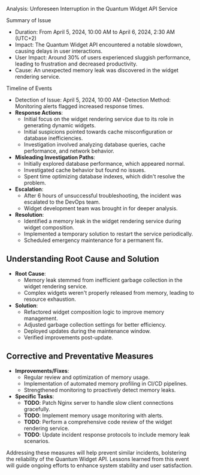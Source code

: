 Analysis: Unforeseen Interruption in the Quantum Widget API Service

 Summary of Issue
- Duration: From April 5, 2024, 10:00 AM to April 6, 2024, 2:30 AM (UTC+2)
- Impact: The Quantum Widget API encountered a notable slowdown, causing delays in user interactions.
- User Impact: Around 30% of users experienced sluggish performance, leading to frustration and decreased productivity.
- Cause: An unexpected memory leak was discovered in the widget rendering service.

 Timeline of Events
- Detection of Issue: April 5, 2024, 10:00 AM
  -Detection Method: Monitoring alerts flagged increased response times.
- **Response Actions**:
  - Initial focus on the widget rendering service due to its role in generating dynamic widgets.
  - Initial suspicions pointed towards cache misconfiguration or database inefficiencies.
  - Investigation involved analyzing database queries, cache performance, and network behavior.
- **Misleading Investigation Paths**:
  - Initially explored database performance, which appeared normal.
  - Investigated cache behavior but found no issues.
  - Spent time optimizing database indexes, which didn't resolve the problem.
- **Escalation**:
  - After 6 hours of unsuccessful troubleshooting, the incident was escalated to the DevOps team.
  - Widget development team was brought in for deeper analysis.
- **Resolution**:
  - Identified a memory leak in the widget rendering service during widget composition.
  - Implemented a temporary solution to restart the service periodically.
  - Scheduled emergency maintenance for a permanent fix.

## Understanding Root Cause and Solution
- **Root Cause**:
  - Memory leak stemmed from inefficient garbage collection in the widget rendering service.
  - Complex widgets weren't properly released from memory, leading to resource exhaustion.
- **Solution**:
  - Refactored widget composition logic to improve memory management.
  - Adjusted garbage collection settings for better efficiency.
  - Deployed updates during the maintenance window.
  - Verified improvements post-update.

## Corrective and Preventative Measures
- **Improvements/Fixes**:
  - Regular review and optimization of memory usage.
  - Implementation of automated memory profiling in CI/CD pipelines.
  - Strengthened monitoring to proactively detect memory leaks.
- **Specific Tasks**:
  - **TODO**: Patch Nginx server to handle slow client connections gracefully.
  - **TODO**: Implement memory usage monitoring with alerts.
  - **TODO**: Perform a comprehensive code review of the widget rendering service.
  - **TODO**: Update incident response protocols to include memory leak scenarios.

Addressing these measures will help prevent similar incidents, bolstering the reliability of the Quantum Widget API. Lessons learned from this event will guide ongoing efforts to enhance system stability and user satisfaction.

